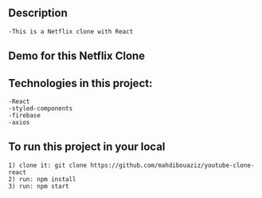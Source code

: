 ## Description

    -This is a Netflix clone with React

## Demo for this Netflix Clone

## Technologies in this project:

    -React
    -styled-components
    -firebase
    -axios

## To run this project in your local

    1) clone it: git clone https://github.com/mahdibouaziz/youtube-clone-react
    2) run: npm install
    3) run: npm start
